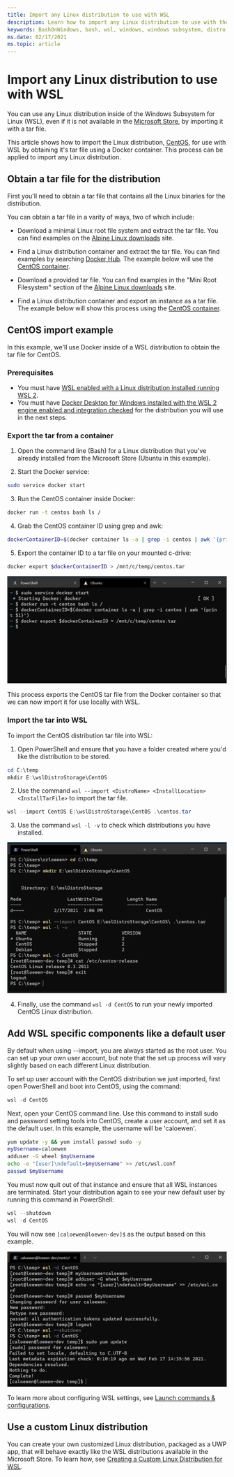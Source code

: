 ```yaml
---
title: Import any Linux distribution to use with WSL
description: Learn how to import any Linux distribution to use with the Windows Subsystem for Linux.
keywords: BashOnWindows, bash, wsl, windows, windows subsystem, distro, custom
ms.date: 02/17/2021
ms.topic: article
---
```


# Import any Linux distribution to use with WSL 

You can use any Linux distribution inside of the Windows Subsystem for Linux (WSL), even if it is not available in the [Microsoft Store](https://www.microsoft.com/en-us/search/shop/apps?q=linux), by importing it with a tar file. 

This article shows how to import the Linux distribution, [CentOS](https://www.centos.org/), for use with WSL by obtaining it's tar file using a Docker container. This process can be applied to import any Linux distribution.

## Obtain a tar file for the distribution

First you'll need to obtain a tar file that contains all the Linux binaries for the distribution.

You can obtain a tar file in a varity of ways, two of which include:

- Download a minimal Linux root file system and extract the tar file. You can find examples on the [Alpine Linux downloads](https://alpinelinux.org/downloads/) site.
- Find a Linux distribution container and extract the tar file. You can find examples by searching [Docker Hub](https://hub.docker.com/). The example below will use the [CentOS container](https://hub.docker.com/_/centos). 

- Download a provided tar file. You can find examples in the "Mini Root Filesystem" section of the [Alpine Linux downloads](https://alpinelinux.org/downloads/) site.
- Find a Linux distribution container and export an instance as a tar file. The example below will show this process using the [CentOS container](https://hub.docker.com/_/centos).

## CentOS import example

In this example, we'll use Docker inside of a WSL distribution to obtain the tar file for CentOS.

### Prerequisites

- You must have [WSL enabled with a Linux distribution installed running WSL 2](./install-win10#manual-installation-steps).
- You must have [Docker Desktop for Windows installed with the WSL 2 engine enabled and integration checked](./tutorials/wsl-containers#install-docker-desktop) for the distribution you will use in the next steps.

### Export the tar from a container

1. Open the command line (Bash) for a Linux distribution that you've already installed from the Microsoft Store (Ubuntu in this example). 

2. Start the Docker service: 

```bash
sudo service docker start
```

3. Run the CentOS container inside Docker:

```bash
docker run -t centos bash ls /
```

4. Grab the CentOS container ID using grep and awk:

```bash
dockerContainerID=$(docker container ls -a | grep -i centos | awk '{print $1}')
```

5. Export the container ID to a tar file on your mounted c-drive:

```bash
docker export $dockerContainerID > /mnt/c/temp/centos.tar
```

![Example of running the commands above](./media/run-any-distro-tarfile.png)

This process exports the CentOS tar file from the Docker container so that we can now import it for use locally with WSL.

### Import the tar into WSL

To import the CentOS distribution tar file into WSL:

1. Open PowerShell and ensure that you have a folder created where you'd like the distribution to be stored.

```PowerShell
cd C:\temp
mkdir E:\wslDistroStorage\CentOS
```

2. Use the command `wsl --import <DistroName> <InstallLocation> <InstallTarFile>` to import the tar file. 

```PowerShell
wsl --import CentOS E:\wslDistroStorage\CentOS .\centos.tar
```

3. Use the command `wsl -l -v` to check which distributions you have installed.

![Example of the above commands running in WSL](./media/run-any-distro-import.png)

4. Finally, use the command `wsl -d CentOS` to run your newly imported CentOS Linux distribution.

## Add WSL specific components like a default user

By default when using --import, you are always started as the root user. You can set up your own user account, but note that the set up process will vary slightly based on each different Linux distribution.

To set up user account with the CentOS distribution we just imported, first open PowerShell and boot into CentOS, using the command:

```PowerShell
wsl -d CentOS
```

Next, open your CentOS command line. Use this command to install sudo and password setting tools into CentOS, create a user account, and set it as the default user. In this example, the username will be 'caloewen'. 

```bash
yum update -y && yum install passwd sudo -y
myUsername=caloewen
adduser -G wheel $myUsername
echo -e "[user]\ndefault=$myUsername" >> /etc/wsl.conf
passwd $myUsername
```

You must now quit out of that instance and ensure that all WSL instances are terminated. Start your distribution again to see your new default user by running this command in PowerShell:

```PowerShell
wsl --shutdown
wsl -d CentOS
```

You will now see `[caloewen@loewen-dev]$` as the output based on this example.

![Example of the code above running in WSL](./media/run-any-distro-customuser.png)

To learn more about configuring WSL settings, see [Launch commands & configurations](./wsl-config.md#configure-per-distro-launch-settings-with-wslconf).

## Use a custom Linux distribution

You can create your own customized Linux distribution, packaged as a UWP app, that will behave exactly like the WSL distributions available in the Microsoft Store. To learn how, see [Creating a Custom Linux Distribution for WSL](./build-custom-distro.md).
